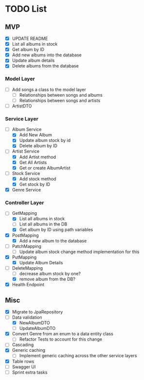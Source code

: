 # TODO List
## MVP
- [x] UPDATE README
- [x] List all albums in stock
- [x] Get album by ID
- [x] Add new albums into the database
- [x] Update album details
- [x] Delete albums from the database
### Model Layer
- [ ] Add songs a class to the model layer
  - [ ] Relationships between songs and albums
  - [ ] Relationships between songs and artists
- [ ] ArtistDTO
### Service Layer
- [ ] Album Service
  - [x] Add New Album
  - [x] Update album stock by id
  - [x] Delete album by ID
- [ ] Artist Service
  - [x] Add Artist method
  - [x] Get All Artists
  - [x] Get or create AlbumArtist
- [ ] Stock Service
  - [x] Add stock method
  - [x] Get stock by ID
- [x] Genre Service
### Controller Layer
- [ ] GetMapping
  - [x] List all albums in stock
  - [ ] List all albums in the DB
  - [x] Get album by ID using path variables
- [x] PostMapping
  - [x] Add a new album to the database
- [ ] PatchMapping
  - [ ] Update album stock change method implementation for this
- [x] PutMapping
  - [x] Update Album Details
- [ ] DeleteMapping
    - [ ] decrease album stock by one?
    - [x] remove album from the DB?
- [x] Health Endpoint
## Misc
- [x] Migrate to JpaRepository
- [ ] Data validation
  - [x] NewAlbumDTO
  - [ ] UpdateAlbumDTO
- [x] Convert Genre from an enum to a data entity class
  - [ ] Refactor Tests to account for this change
- [ ] Cascading
- [x] Generic caching
  - [ ] Implement generic caching across the other service layers
- [x] Table rows
- [ ] Swagger UI
- [ ] Sprint extra tasks